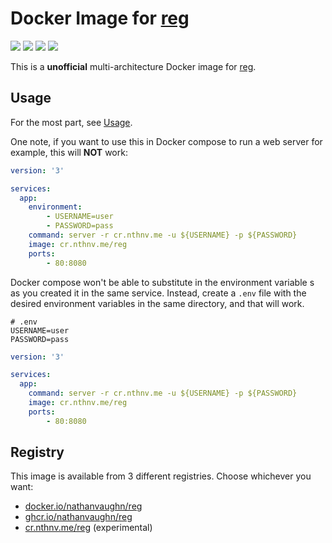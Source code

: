 # Docker Image for [reg](https://github.com/genuinetools/reg)

[![](https://img.shields.io/docker/v/nathanvaughn/reg)](https://hub.docker.com/r/nathanvaughn/reg)
[![](https://img.shields.io/docker/image-size/nathanvaughn/reg)](https://hub.docker.com/r/nathanvaughn/reg)
[![](https://img.shields.io/docker/pulls/nathanvaughn/reg)](https://hub.docker.com/r/nathanvaughn/reg)
[![](https://img.shields.io/github/license/nathanvaughn/reg-docker)](https://github.com/NathanVaughn/reg-docker)

This is a **unofficial** multi-architecture Docker image for
[reg](https://github.com/genuinetools/reg).

## Usage

For the most part, see [Usage](https://github.com/genuinetools/reg#usage).

One note, if you want to use this in Docker compose to run a web server for example, this
will **NOT** work:

```yml
version: '3'

services:
  app:
    environment:
        - USERNAME=user
        - PASSWORD=pass
    command: server -r cr.nthnv.me -u ${USERNAME} -p ${PASSWORD}
    image: cr.nthnv.me/reg
    ports:
        - 80:8080
```

Docker compose won't be able to substitute in the environment variable s
as you created it in the same service. Instead, create a `.env` file with the desired
environment variables in the same directory, and that will work.

```env
# .env
USERNAME=user
PASSWORD=pass
```

```yml
version: '3'

services:
  app:
    command: server -r cr.nthnv.me -u ${USERNAME} -p ${PASSWORD}
    image: cr.nthnv.me/reg
    ports:
        - 80:8080
```

## Registry

This image is available from 3 different registries. Choose whichever you want:

 - [docker.io/nathanvaughn/reg](https://hub.docker.com/r/nathanvaughn/reg)
 - [ghcr.io/nathanvaughn/reg](https://github.com/users/nathanvaughn/packages/container/package/reg)
 - [cr.nthnv.me/reg](https://cr.nthnv.me/repo/reg) (experimental)
